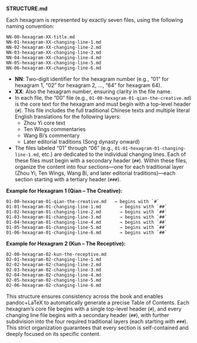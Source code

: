 **STRUCTURE.md**

Each hexagram is represented by exactly seven files, using the following naming convention:

```
NN-00-hexagram-XX-title.md
NN-01-hexagram-XX-changing-line-1.md
NN-02-hexagram-XX-changing-line-2.md
NN-03-hexagram-XX-changing-line-3.md
NN-04-hexagram-XX-changing-line-4.md
NN-05-hexagram-XX-changing-line-5.md
NN-06-hexagram-XX-changing-line-6.md
```

- **NN**: Two-digit identifier for the hexagram number (e.g., “01” for hexagram 1, “02” for hexagram 2, …, “64” for hexagram 64).
- **XX**: Also the hexagram number, ensuring clarity in the file name.
- In each file, the “00” file (e.g., `01-00-hexagram-01-qian-the-creative.md`) is the core text for the hexagram and must begin with a top-level header (`#`). This file includes the full traditional Chinese texts and multiple literal English translations for the following layers:
  - Zhou Yi core text
  - Ten Wings commentaries
  - Wang Bi’s commentary
  - Later editorial traditions (Song dynasty onward)
- The files labeled “01” through “06” (e.g., `01-01-hexagram-01-changing-line-1.md`, etc.) are dedicated to the individual changing lines. Each of these files must begin with a secondary header (`##`). Within these files, organize the content into four sections—one for each traditional layer (Zhou Yi, Ten Wings, Wang Bi, and later editorial traditions)—each section starting with a tertiary header (`###`).

**Example for Hexagram 1 (Qian – The Creative):**

```
01-00-hexagram-01-qian-the-creative.md   → begins with `#`
01-01-hexagram-01-changing-line-1.md       → begins with `##`
01-02-hexagram-01-changing-line-2.md       → begins with `##`
01-03-hexagram-01-changing-line-3.md       → begins with `##`
01-04-hexagram-01-changing-line-4.md       → begins with `##`
01-05-hexagram-01-changing-line-5.md       → begins with `##`
01-06-hexagram-01-changing-line-6.md       → begins with `##`
```

**Example for Hexagram 2 (Kun – The Receptive):**

```
02-00-hexagram-02-kun-the-receptive.md
02-01-hexagram-02-changing-line-1.md
02-02-hexagram-02-changing-line-2.md
02-03-hexagram-02-changing-line-3.md
02-04-hexagram-02-changing-line-4.md
02-05-hexagram-02-changing-line-5.md
02-06-hexagram-02-changing-line-6.md
```

This structure ensures consistency across the book and enables pandoc+LaTeX to automatically generate a precise Table of Contents. Each hexagram’s core file begins with a single top-level header (`#`), and every changing line file begins with a secondary header (`##`), with further subdivision into the four required traditional layers (each starting with `###`). This strict organization guarantees that every section is self-contained and deeply focused on its specific content.